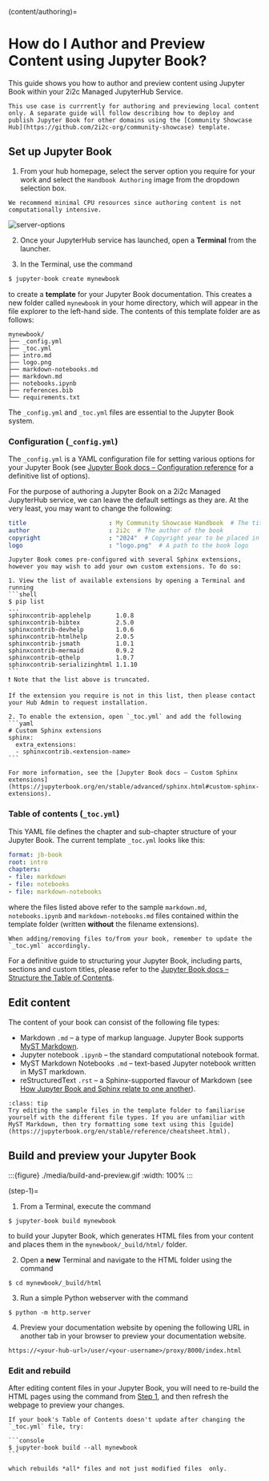 (content/authoring)=
# How do I Author and Preview Content using Jupyter Book?

This guide shows you how to author and preview content using Jupyter Book within your 2i2c Managed JupyterHub Service.

```{note}
This use case is currrently for authoring and previewing local content only. A separate guide will follow describing how to deploy and publish Jupyter Book for other domains using the [Community Showcase Hub](https://github.com/2i2c-org/community-showcase) template. 
```

## Set up Jupyter Book

1. From your hub homepage, select the server option you require for your work and select the `Handbook Authoring` image from the dropdown selection box.

```{margin} Server options
We recommend minimal CPU resources since authoring content is not computationally intensive.
```

![server-options](./media/server-options.png)

2. Once your JupyterHub service has launched, open a **Terminal** from the launcher.

3. In the Terminal, use the command

```bash
$ jupyter-book create mynewbook
```

to create a **template** for your Jupyter Book documentation. This creates a new folder called `mynewbook` in your home directory, which will appear in the file explorer to the left-hand side. The contents of this template folder are as follows:

```shell
mynewbook/
├── _config.yml
├── _toc.yml
├── intro.md
├── logo.png
├── markdown-notebooks.md
├── markdown.md
├── notebooks.ipynb
├── references.bib
└── requirements.txt
```

The `_config.yml` and `_toc.yml` files are essential to the Jupyter Book system.

### Configuration (`_config.yml`)

The `_config.yml` is a YAML configuration file for setting various options for your Jupyter Book (see [Jupyter Book docs – Configuration reference](https://jupyterbook.org/en/stable/customize/config.html) for a definitive list of options).

For the purpose of authoring a Jupyter Book on a 2i2c Managed JupyterHub service, we can leave the default settings as they are. At the very least, you may want to change the following:

```yaml
title                       : My Community Showcase Handbook  # The title of the book. Will be placed in the left navbar.
author                      : 2i2c  # The author of the book
copyright                   : "2024"  # Copyright year to be placed in the footer
logo                        : "logo.png"  # A path to the book logo
```

````{dropdown} ⚡ Enable custom extensions
Jupyter Book comes pre-configured with several Sphinx extensions, however you may wish to add your own custom extensions. To do so:

1. View the list of available extensions by opening a Terminal and running
```shell
$ pip list
...
sphinxcontrib-applehelp       1.0.8
sphinxcontrib-bibtex          2.5.0
sphinxcontrib-devhelp         1.0.6
sphinxcontrib-htmlhelp        2.0.5
sphinxcontrib-jsmath          1.0.1
sphinxcontrib-mermaid         0.9.2
sphinxcontrib-qthelp          1.0.7
sphinxcontrib-serializinghtml 1.1.10
```
❗ Note that the list above is truncated.  

If the extension you require is not in this list, then please contact your Hub Admin to request installation.  

2. To enable the extension, open `_toc.yml` and add the following
```yaml
# Custom Sphinx extensions
sphinx:
  extra_extensions:
  - sphinxcontrib.<extension-name>
```

For more information, see the [Jupyter Book docs – Custom Sphinx extensions](https://jupyterbook.org/en/stable/advanced/sphinx.html#custom-sphinx-extensions).
````

### Table of contents (`_toc.yml`)

This YAML file defines the chapter and sub-chapter structure of your Jupyter Book. The current template `_toc.yml` looks like this:

```yaml
format: jb-book 
root: intro
chapters:
- file: markdown
- file: notebooks
- file: markdown-notebooks
```

where the files listed above refer to the sample `markdown.md`, `notebooks.ipynb` and `markdown-notebooks.md` files contained within the template folder (written **without** the filename extensions).

```{note}
When adding/removing files to/from your book, remember to update the `_toc.yml` accordingly.
```

For a definitive guide to structuring your Jupyter Book, including parts, sections and custom titles, please refer to the [Jupyter Book docs – Structure the Table of Contents](https://jupyterbook.org/en/stable/structure/toc.html).

## Edit content

The content of your book can consist of the following file types:

- Markdown `.md` – a type of markup language. Jupyter Book supports [MyST Markdown](https://jupyterbook.org/en/stable/content/myst.html).
- Jupyter notebook `.ipynb` – the standard computational notebook format.
- MyST Markdown Notebooks `.md` – text-based Jupyter notebook written in MyST markdown.
- reStructuredText `.rst` – a Sphinx-supported flavour of Markdown (see [How Jupyter Book and Sphinx relate to one another](https://jupyterbook.org/en/stable/explain/sphinx.html)).

`````{admonition} Exercise
:class: tip
Try editing the sample files in the template folder to familiarise yourself with the different file types. If you are unfamiliar with MyST Markdown, then try formatting some text using this [guide](https://jupyterbook.org/en/stable/reference/cheatsheet.html).
`````

## Build and preview your Jupyter Book

:::{figure} ./media/build-and-preview.gif
:width: 100%
:::

(step-1)=
1. From a Terminal, execute the command

```shell
$ jupyter-book build mynewbook
```

to build your Jupyter Book, which generates HTML files from your content and places them in the `mynewbook/_build/html/` folder.

2. Open a **new** Terminal and navigate to the HTML folder using the command

```shell
$ cd mynewbook/_build/html
```

3. Run a simple Python webserver with the command

```shell
$ python -m http.server
```

4. Preview your documentation website by opening the following URL in another tab in your browser to preview your documentation website.
  
```
https://<your-hub-url>/user/<your-username>/proxy/8000/index.html
```

### Edit and rebuild

After editing content files in your Jupyter Book, you will need to re-build the HTML pages using the command from [Step 1](step-1), and then refresh the webpage to preview your changes.

````{tip}
If your book's Table of Contents doesn't update after changing the `_toc.yml` file, try:

```console
$ jupyter-book build --all mynewbook
```

which rebuilds *all* files and not just modified files  only.
````
